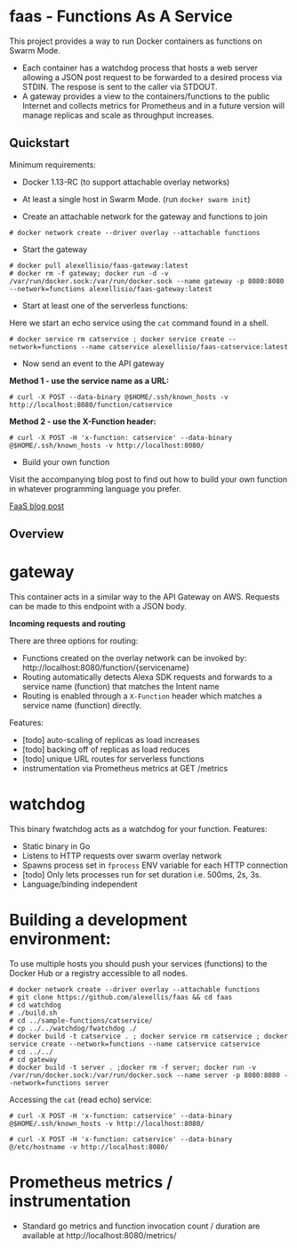 # faas - Functions As A Service

This project provides a way to run Docker containers as functions on Swarm Mode. 

* Each container has a watchdog process that hosts a web server allowing a JSON post request to be forwarded to a desired process via STDIN. The respose is sent to the caller via STDOUT.
* A gateway provides a view to the containers/functions to the public Internet and collects metrics for Prometheus and in a future version will manage replicas and scale as throughput increases.

## Quickstart

Minimum requirements: 

* Docker 1.13-RC (to support attachable overlay networks)
* At least a single host in Swarm Mode. (run `docker swarm init`)

* Create an attachable network for the gateway and functions to join

```
# docker network create --driver overlay --attachable functions
```

* Start the gateway

```
# docker pull alexellisio/faas-gateway:latest
# docker rm -f gateway; docker run -d -v /var/run/docker.sock:/var/run/docker.sock --name gateway -p 8080:8080 --network=functions alexellisio/faas-gateway:latest
```

* Start at least one of the serverless functions:

Here we start an echo service using the `cat` command found in a shell.

```
# docker service rm catservice ; docker service create --network=functions --name catservice alexellisio/faas-catservice:latest
```

* Now send an event to the API gateway

**Method 1 - use the service name as a URL:**

```
# curl -X POST --data-binary @$HOME/.ssh/known_hosts -v http://localhost:8080/function/catservice
```

**Method 2 - use the X-Function header:**

```
# curl -X POST -H 'x-function: catservice' --data-binary @$HOME/.ssh/known_hosts -v http://localhost:8080/
```

* Build your own function

Visit the accompanying blog post to find out how to build your own function in whatever programming language you prefer.

[FaaS blog post](http://blog.alexellis.io/functions-as-a-service/)

## Overview

gateway
=======

This container acts in a similar way to the API Gateway on AWS. Requests can be made to this endpoint with a JSON body.

**Incoming requests and routing**

There are three options for routing:

* Functions created on the overlay network can be invoked by: http://localhost:8080/function/{servicename}
* Routing automatically detects Alexa SDK requests and forwards to a service name (function) that matches the Intent name
* Routing is enabled through a `X-Function` header which matches a service name (function) directly.

Features:

* [todo] auto-scaling of replicas as load increases
* [todo] backing off of replicas as load reduces
* [todo] unique URL routes for serverless functions
* instrumentation via Prometheus metrics at GET /metrics

watchdog
========

This binary fwatchdog acts as a watchdog for your function. Features:

* Static binary in Go
* Listens to HTTP requests over swarm overlay network
* Spawns process set in `fprocess` ENV variable for each HTTP connection
* [todo] Only lets processes run for set duration i.e. 500ms, 2s, 3s.
* Language/binding independent

Building a development environment:
===================================

To use multiple hosts you should push your services (functions) to the Docker Hub or a registry accessible to all nodes.

```
# docker network create --driver overlay --attachable functions
# git clone https://github.com/alexellis/faas && cd faas
# cd watchdog
# ./build.sh
# cd ../sample-functions/catservice/
# cp ../../watchdog/fwatchdog ./
# docker build -t catservice . ; docker service rm catservice ; docker service create --network=functions --name catservice catservice
# cd ../../
# cd gateway
# docker build -t server . ;docker rm -f server; docker run -v /var/run/docker.sock:/var/run/docker.sock --name server -p 8080:8080 --network=functions server
```

Accessing the `cat` (read echo) service:

```
# curl -X POST -H 'x-function: catservice' --data-binary @$HOME/.ssh/known_hosts -v http://localhost:8080/

# curl -X POST -H 'x-function: catservice' --data-binary @/etc/hostname -v http://localhost:8080/
```

Prometheus metrics / instrumentation
====================================

* Standard go metrics and function invocation count / duration are available at http://localhost:8080/metrics/


